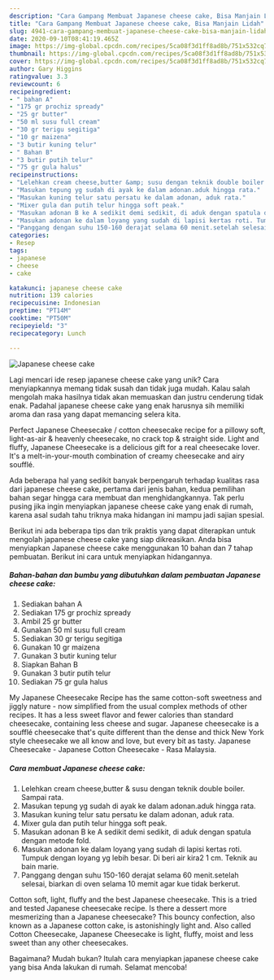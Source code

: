 ```yaml
---
description: "Cara Gampang Membuat Japanese cheese cake, Bisa Manjain Lidah"
title: "Cara Gampang Membuat Japanese cheese cake, Bisa Manjain Lidah"
slug: 4941-cara-gampang-membuat-japanese-cheese-cake-bisa-manjain-lidah
date: 2020-09-10T08:41:19.465Z
image: https://img-global.cpcdn.com/recipes/5ca08f3d1ff8ad8b/751x532cq70/japanese-cheese-cake-foto-resep-utama.jpg
thumbnail: https://img-global.cpcdn.com/recipes/5ca08f3d1ff8ad8b/751x532cq70/japanese-cheese-cake-foto-resep-utama.jpg
cover: https://img-global.cpcdn.com/recipes/5ca08f3d1ff8ad8b/751x532cq70/japanese-cheese-cake-foto-resep-utama.jpg
author: Gary Higgins
ratingvalue: 3.3
reviewcount: 6
recipeingredient:
- " bahan A"
- "175 gr prochiz spready"
- "25 gr butter"
- "50 ml susu full cream"
- "30 gr terigu segitiga"
- "10 gr maizena"
- "3 butir kuning telur"
- " Bahan B"
- "3 butir putih telur"
- "75 gr gula halus"
recipeinstructions:
- "Lelehkan cream cheese,butter &amp; susu dengan teknik double boiler. Sampai rata."
- "Masukan tepung yg sudah di ayak ke dalam adonan.aduk hingga rata."
- "Masukan kuning telur satu persatu ke dalam adonan, aduk rata."
- "Mixer gula dan putih telur hingga soft peak."
- "Masukan adonan B ke A sedikit demi sedikit, di aduk dengan spatula dengan metode fold."
- "Masukan adonan ke dalam loyang yang sudah di lapisi kertas roti. Tumpuk dengan loyang yg lebih besar. Di beri air kira2 1 cm. Teknik au bain marie."
- "Panggang dengan suhu 150-160 derajat selama 60 menit.setelah selesai, biarkan di oven selama 10 memit agar kue tidak berkerut."
categories:
- Resep
tags:
- japanese
- cheese
- cake

katakunci: japanese cheese cake 
nutrition: 139 calories
recipecuisine: Indonesian
preptime: "PT14M"
cooktime: "PT50M"
recipeyield: "3"
recipecategory: Lunch

---
```



![Japanese cheese cake](https://img-global.cpcdn.com/recipes/5ca08f3d1ff8ad8b/751x532cq70/japanese-cheese-cake-foto-resep-utama.jpg)

Lagi mencari ide resep japanese cheese cake yang unik? Cara menyiapkannya memang tidak susah dan tidak juga mudah. Kalau salah mengolah maka hasilnya tidak akan memuaskan dan justru cenderung tidak enak. Padahal japanese cheese cake yang enak harusnya sih memiliki aroma dan rasa yang dapat memancing selera kita.

Perfect Japanese Cheesecake / cotton cheesecake recipe for a pillowy soft, light-as-air &amp; heavenly cheesecake, no crack top &amp; straight side. Light and fluffy, Japanese Cheesecake is a delicious gift for a real cheesecake lover. It&#39;s a melt-in-your-mouth combination of creamy cheesecake and airy soufflé.

Ada beberapa hal yang sedikit banyak berpengaruh terhadap kualitas rasa dari japanese cheese cake, pertama dari jenis bahan, kedua pemilihan bahan segar hingga cara membuat dan menghidangkannya. Tak perlu pusing jika ingin menyiapkan japanese cheese cake yang enak di rumah, karena asal sudah tahu triknya maka hidangan ini mampu jadi sajian spesial.


Berikut ini ada beberapa tips dan trik praktis yang dapat diterapkan untuk mengolah japanese cheese cake yang siap dikreasikan. Anda bisa menyiapkan Japanese cheese cake menggunakan 10 bahan dan 7 tahap pembuatan. Berikut ini cara untuk menyiapkan hidangannya.

<!--inarticleads1-->

##### Bahan-bahan dan bumbu yang dibutuhkan dalam pembuatan Japanese cheese cake:

1. Sediakan  bahan A
1. Sediakan 175 gr prochiz spready
1. Ambil 25 gr butter
1. Gunakan 50 ml susu full cream
1. Sediakan 30 gr terigu segitiga
1. Gunakan 10 gr maizena
1. Gunakan 3 butir kuning telur
1. Siapkan  Bahan B
1. Gunakan 3 butir putih telur
1. Sediakan 75 gr gula halus


My Japanese Cheesecake Recipe has the same cotton-soft sweetness and jiggly nature - now simplified from the usual complex methods of other recipes. It has a less sweet flavor and fewer calories than standard cheesecake, containing less cheese and sugar. Japanese cheesecake is a soufflé cheesecake that&#39;s quite different than the dense and thick New York style cheesecake we all know and love, but every bit as tasty. Japanese Cheesecake - Japanese Cotton Cheesecake - Rasa Malaysia. 

<!--inarticleads2-->

##### Cara membuat Japanese cheese cake:

1. Lelehkan cream cheese,butter &amp; susu dengan teknik double boiler. Sampai rata.
1. Masukan tepung yg sudah di ayak ke dalam adonan.aduk hingga rata.
1. Masukan kuning telur satu persatu ke dalam adonan, aduk rata.
1. Mixer gula dan putih telur hingga soft peak.
1. Masukan adonan B ke A sedikit demi sedikit, di aduk dengan spatula dengan metode fold.
1. Masukan adonan ke dalam loyang yang sudah di lapisi kertas roti. Tumpuk dengan loyang yg lebih besar. Di beri air kira2 1 cm. Teknik au bain marie.
1. Panggang dengan suhu 150-160 derajat selama 60 menit.setelah selesai, biarkan di oven selama 10 memit agar kue tidak berkerut.


Cotton soft, light, fluffy and the best Japanese cheesecake. This is a tried and tested Japanese cheesecake recipe. Is there a dessert more mesmerizing than a Japanese cheesecake? This bouncy confection, also known as a Japanese cotton cake, is astonishingly light and. Also called Cotton Cheesecake, Japanese Cheesecake is light, fluffy, moist and less sweet than any other cheesecakes. 

Bagaimana? Mudah bukan? Itulah cara menyiapkan japanese cheese cake yang bisa Anda lakukan di rumah. Selamat mencoba!
